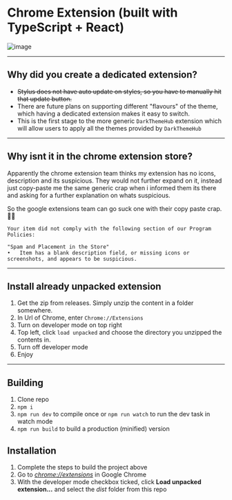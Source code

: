 # Chrome Extension (built with TypeScript + React)

![image](https://camo.githubusercontent.com/6eb5eb47abc1c6d81946b18633b2edbf4cc50e44/68747470733a2f2f692e6779617a6f2e636f6d2f33306361623663636638386334386234613830656630383965393266373763302e706e67)
<hr>

## Why did you create a dedicated extension?
* <s>Stylus does not have auto update on styles, so you have to manually hit that update button.</s>
* There are future plans on supporting different "flavours" of the theme, which having a dedicated extension makes it easy to switch.
* This is the first stage to the more generic `DarkThemeHub` extension which will allow users to apply all the themes provided by `DarkThemeHub`

<hr>

## Why isnt it in the chrome extension store?
Apparently the chrome extension team thinks my extension has no icons, description and its suspicious. They would not further expand on it, instead just copy-paste me the same generic crap when i informed them its there and asking for a further explanation on whats suspicious.

So the google extensions team can go suck one with their copy paste crap. 🤷‍♂ 

``` 
Your item did not comply with the following section of our Program Policies:

"Spam and Placement in the Store"
•	Item has a blank description field, or missing icons or screenshots, and appears to be suspicious.
```


<hr>

## Install already unpacked extension
1. Get the zip from releases. Simply unzip the content in a folder somewhere. 
2. In Url of Chrome, enter `Chrome://Extensions`
3. Turn on developer mode on top right
4. Top left, click `load unpacked` and choose the directory you unzipped the contents in.
5. Turn off developer mode
5. Enjoy

<hr>

## Building

1.  Clone repo
2.  `npm i`
3.  `npm run dev` to compile once or `npm run watch` to run the dev task in watch mode
4.  `npm run build` to build a production (minified) version

## Installation

1.  Complete the steps to build the project above
2.  Go to [_chrome://extensions_](chrome://extensions) in Google Chrome
3.  With the developer mode checkbox ticked, click **Load unpacked extension...** and select the _dist_ folder from this repo



